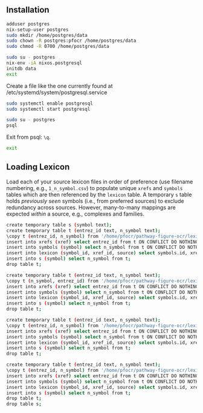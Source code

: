 ## Installation

```sh
adduser postgres
nix-setup-user postgres
sudo mkdir /home/postgres/data
sudo chown -R postgres:pfocr /home/postgres/data
sudo chmod -R 0700 /home/postgres/data
```

```sh
sudo su - postgres
nix-env -iA nixos.postgresql
initdb data
exit
```

Create a file like the one currently found at /etc/systemd/system/postgresql.service

```sh
sudo systemctl enable postgresql
sudo systemctl start postgresql
```

```sh
sudo su - postgres
psql
```

Exit from psql: `\q`.

```sh
exit
```

## Loading Lexicon 
Load each of your source lexicon files in order of preference (use filename numbering, e.g., ```1_n_symbol.csv```) to populate unique ```xrefs``` and ```symbols``` tables which are then referenced by the ```lexicon``` table. A temporary ```s``` table holds *previously seen* symbols (i.e., from preferred sources) to exclude redundancy across sources. However, many-to-many mappings are expected *within* a source, e.g., complexes and families.

```sh
create temporary table s (symbol text);
create temporary table t (entrez_id text, n_symbol text);
\copy t (entrez_id, n_symbol) from '/home/pfocr/pathway-figure-ocr/lexicon/1_n_symbol.csv' with (delimiter ',', format csv, header);
insert into xrefs (xref) select entrez_id from t ON CONFLICT DO NOTHING;
insert into symbols (symbol) select n_symbol from t ON CONFLICT DO NOTHING;
insert into lexicon (symbol_id, xref_id, source) select symbols.id, xrefs.id,'hgnc_symbol' from t inner join xrefs on xrefs.xref=t.entrez_id inner join symbols on symbols.symbol=t.n_symbol ON CONFLICT DO NOTHING;
insert into s (symbol) select n_symbol from t;
drop table t;

create temporary table t (entrez_id text, n_symbol text);
\copy t (n_symbol, entrez_id) from '/home/pfocr/pathway-figure-ocr/lexicon/2_n_bioentities.csv' with (delimiter ',', format csv, header);
insert into xrefs (xref) select entrez_id from t ON CONFLICT DO NOTHING;
insert into symbols (symbol) select n_symbol from t ON CONFLICT DO NOTHING;
insert into lexicon (symbol_id, xref_id, source) select symbols.id, xrefs.id,'bioentities_symbol' from t inner join xrefs on xrefs.xref=t.entrez_id inner join symbols on symbols.symbol=t.n_symbol where not exists (select 1 from s where t.n_symbol = s.symbol) ON CONFLICT DO NOTHING;
insert into s (symbol) select n_symbol from t;
drop table t;

create temporary table t (entrez_id text, n_symbol text);
\copy t (entrez_id, n_symbol) from '/home/pfocr/pathway-figure-ocr/lexicon/3_n_alias_symbol.csv' with (delimiter ',', format csv, header);
insert into xrefs (xref) select entrez_id from t ON CONFLICT DO NOTHING;
insert into symbols (symbol) select n_symbol from t ON CONFLICT DO NOTHING;
insert into lexicon (symbol_id, xref_id, source) select symbols.id, xrefs.id,'hgnc_alias_symbol' from t inner join xrefs on xrefs.xref=t.entrez_id inner join symbols on symbols.symbol=t.n_symbol where not exists (select 1 from s where t.n_symbol = s.symbol) ON CONFLICT DO NOTHING;
insert into s (symbol) select n_symbol from t;
drop table t;

create temporary table t (entrez_id text, n_symbol text);
\copy t (entrez_id, n_symbol) from '/home/pfocr/pathway-figure-ocr/lexicon/4_n_prev_symbol.csv' with (delimiter ',', format csv, header);
insert into xrefs (xref) select entrez_id from t ON CONFLICT DO NOTHING;
insert into symbols (symbol) select n_symbol from t ON CONFLICT DO NOTHING;
insert into lexicon (symbol_id, xref_id, source) select symbols.id, xrefs.id,'hgnc_prev_symbol' from t inner join xrefs on xrefs.xref=t.entrez_id inner join symbols on symbols.symbol=t.n_symbol where not exists (select 1 from s where t.n_symbol = s.symbol) ON CONFLICT DO NOTHING;
insert into s (symbol) select n_symbol from t;
drop table t;
drop table s;
```

